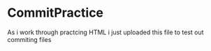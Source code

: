 # CommitPractice

As i work through practcing HTML i just uploaded this file to test out commiting files

